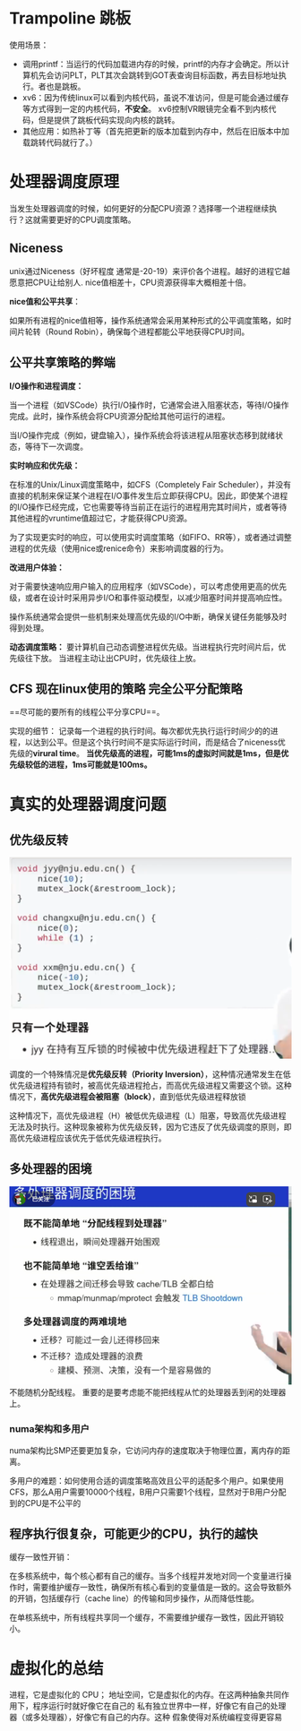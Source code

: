 # Trampoline 跳板
使用场景：
- 调用printf：当运行的代码加载进内存的时候，printf的内存才会确定。所以计算机先会访问PLT，PLT其次会跳转到GOT表查询目标函数，再去目标地址执行。者也是跳板。
- xv6：因为传统linux可以看到内核代码，虽说不准访问，但是可能会通过缓存等方式得到一定的内核代码，**不安全**。 xv6控制VR眼镜完全看不到内核代码，但是提供了跳板代码实现向内核的跳转。
- 其他应用：如热补丁等（首先把更新的版本加载到内存中，然后在旧版本中加载跳转代码就行了。）

# 处理器调度原理
当发生处理器调度的时候，如何更好的分配CPU资源？选择哪一个进程继续执行？这就需要更好的CPU调度策略。
## Niceness
unix通过Niceness（好坏程度 通常是-20-19）来评价各个进程。越好的进程它越愿意把CPU让给别人.
nice值相差十，CPU资源获得率大概相差十倍。

**nice值和公平共享**：

如果所有进程的nice值相等，操作系统通常会采用某种形式的公平调度策略，如时间片轮转（Round Robin），确保每个进程都能公平地获得CPU时间。
## 公平共享策略的弊端
**I/O操作和进程调度：**

当一个进程（如VSCode）执行I/O操作时，它通常会进入阻塞状态，等待I/O操作完成。此时，操作系统会将CPU资源分配给其他可运行的进程。

当I/O操作完成（例如，键盘输入），操作系统会将该进程从阻塞状态移到就绪状态，等待下一次调度。

**实时响应和优先级：**

在标准的Unix/Linux调度策略中，如CFS（Completely Fair Scheduler），并没有直接的机制来保证某个进程在I/O事件发生后立即获得CPU。因此，即使某个进程的I/O操作已经完成，它也需要等待当前正在运行的进程用完其时间片，或者等待其他进程的vruntime值超过它，才能获得CPU资源。

为了实现更实时的响应，可以使用实时调度策略（如FIFO、RR等），或者通过调整进程的优先级（使用nice或renice命令）来影响调度器的行为。

**改进用户体验：**

对于需要快速响应用户输入的应用程序（如VSCode），可以考虑使用更高的优先级，或者在设计时采用异步I/O和事件驱动模型，以减少阻塞时间并提高响应性。

操作系统通常会提供一些机制来处理高优先级的I/O中断，确保关键任务能够及时得到处理。

**动态调度策略：**  要计算机自己动态调整进程优先级。当进程执行完时间片后，优先级往下放。 当进程主动让出CPU时，优先级往上放。

## CFS 现在linux使用的策略 完全公平分配策略
==尽可能的要所有的线程公平分享CPU==。

实现的细节：
记录每一个进程的执行时间。每次都优先执行运行时间少的的进程，以达到公平。但是这个执行时间不是实际运行时间，而是结合了niceness优先级的**virural time**。 **当优先级高的进程，可能1ms的虚拟时间就是1ms，但是优先级较低的进程，1ms可能就是100ms。**

# 真实的处理器调度问题
## 优先级反转
![alt text](image-59.png)

调度的一个特殊情况是**优先级反转（Priority Inversion）**，这种情况通常发生在低优先级进程持有锁时，被高优先级进程抢占，而高优先级进程又需要这个锁。这种情况下，**高优先级进程会被阻塞（block）**，直到低优先级进程释放锁

这种情况下，高优先级进程（H）被低优先级进程（L）阻塞，导致高优先级进程无法及时执行。这种现象被称为优先级反转，因为它违反了优先级调度的原则，即高优先级进程应该优先于低优先级进程执行。

##  多处理器的困境
![alt text](image-60.png)
不能随机分配线程。
重要的是要考虑能不能把线程从忙的处理器丢到闲的处理器上。

### numa架构和多用户
numa架构比SMP还要更加复杂，它访问内存的速度取决于物理位置，离内存的距离。 

多用户的难题：如何使用合适的调度策略高效且公平的适配多个用户。如果使用CFS，那么A用户需要10000个线程，B用户只需要1个线程，显然对于B用户分配到的CPU是不公平的

## 程序执行很复杂，可能更少的CPU，执行的越快
缓存一致性开销：

在多核系统中，每个核心都有自己的缓存。当多个线程并发地对同一个变量进行操作时，需要维护缓存一致性，确保所有核心看到的变量值是一致的。这会导致额外的开销，包括缓存行（cache line）的传输和同步操作，从而降低性能。

在单核系统中，所有线程共享同一个缓存，不需要维护缓存一致性，因此开销较小。

# 虚拟化的总结
进程，它是虚拟化的 CPU；
地址空间，它是虚拟化的内存。在这两种抽象共同作用下，程序运行时就好像它在自己的
私有独立世界中一样，好像它有自己的处理器（或多处理器），好像它有自己的内存。这种
假象使得对系统编程变得更容易
